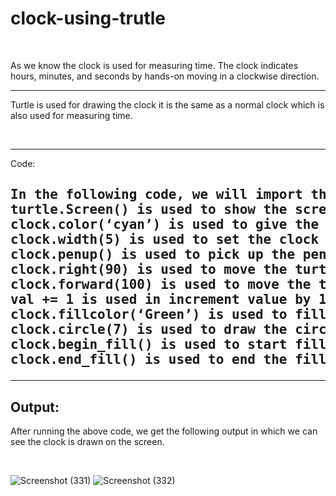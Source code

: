 # clock-using-trutle
<br>
<p>As we know the clock is used for measuring time. The clock indicates hours, minutes, and seconds by hands-on moving in a clockwise direction.</p>
<hr>
<p>Turtle is used for drawing the clock it is the same as a normal clock which is also used for measuring time.</p>
<br>
<hr>
</h2>Code:<h2>
<pre>
In the following code, we will import the turtle module from turtle import *, import turtle. The turtle() method is used to make objects.
turtle.Screen() is used to show the screen on which we draw the shapes.
clock.color(‘cyan’) is used to give the color to the clock.
clock.width(5) is used to set the clock width.
clock.penup() is used to pick up the pen.
clock.right(90) is used to move the turtle in the right direction.
clock.forward(100) is used to move the turtle in the forward direction.
val += 1 is used in increment value by 1.
clock.fillcolor(‘Green’) is used to fill the color in the clock.
clock.circle(7) is used to draw the circle with radius 7.
clock.begin_fill() is used to start filling color in the clock.
clock.end_fill() is used to end the filling color in the clock.
</pre>
  <hr>
  <h2>Output:</h2>
<p>
After running the above code, we get the following output in which we can see the clock is drawn on the screen.</p>
<br>

![Screenshot (331)](https://user-images.githubusercontent.com/92047366/183116572-9587418c-ab21-4078-9cd1-5e0647b6a606.png)
![Screenshot (332)](https://user-images.githubusercontent.com/92047366/183116610-70fccb60-bc77-49cb-874e-a408a0df1349.png)

